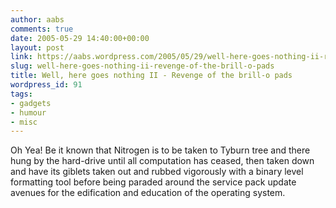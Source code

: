 ```yaml
---
author: aabs
comments: true
date: 2005-05-29 14:40:00+00:00
layout: post
link: https://aabs.wordpress.com/2005/05/29/well-here-goes-nothing-ii-revenge-of-the-brill-o-pads/
slug: well-here-goes-nothing-ii-revenge-of-the-brill-o-pads
title: Well, here goes nothing II - Revenge of the brill-o pads
wordpress_id: 91
tags:
- gadgets
- humour
- misc
---
```


Oh Yea! Be it known that Nitrogen is to be taken to Tyburn tree and there hung by the hard-drive until all computation has ceased, then taken down and have its giblets taken out and rubbed vigorously with a binary level formatting tool before being paraded around the service pack update avenues for the edification and education of the operating system.
